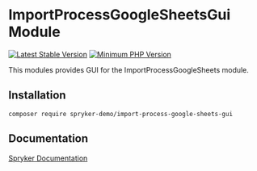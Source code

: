 # ImportProcessGoogleSheetsGui Module
[![Latest Stable Version](https://poser.pugx.org/spryker-demo/import-process-google-sheets-gui/v/stable.svg)](https://packagist.org/packages/spryker-demo/import-process-google-sheets-gui)
[![Minimum PHP Version](https://img.shields.io/badge/php-%3E%3D%207.4-8892BF.svg)](https://php.net/)

This modules provides GUI for the ImportProcessGoogleSheets module.

## Installation

```
composer require spryker-demo/import-process-google-sheets-gui
```

## Documentation

[Spryker Documentation](https://academy.spryker.com/developing_with_spryker/module_guide/modules.html)
